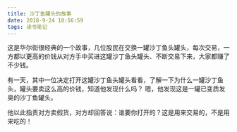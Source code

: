 ```yaml
---
title: 沙丁鱼罐头的故事
date: 2018-9-24 10:56:59
tags: 读书笔记
---
```


这是华尔街很经典的一个故事，几位股民在交换一罐沙丁鱼头罐头，每次交易，一方都以更高的价钱从对方手中买进这罐沙丁鱼头罐头、不断交易下来，大家都赚了不少钱。

有一天，其中一位决定打开这罐沙丁鱼头罐头看看，了解一下为什么一罐沙丁鱼头，罐头要卖这么高的价钱，知道他发现什么吗？
嗯，他发现这是一罐已变质发臭的沙丁鱼罐头。

他以此指责对方卖假货，对方却回答说：谁要你打开的？这是用来交易的，不是用来吃的！